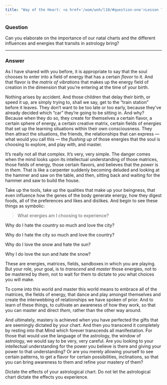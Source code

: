 ```yaml
---
title: "Way of the Heart: <a href='/wom/woh/l10/#question-one'>Lesson Ten</a> - <small>Question One</small>"
---
```


### Question

Can you elaborate on the importance of our natal charts and
the different influences and energies that transits in astrology bring?

---

### Answer

As I have shared with you before, it is appropriate to say that
the soul chooses to enter into a field of energy that has a certain
*flavor* to it. And that flavor is the *matrix of vibrations* that makes up
the energy field of creation in the dimension that you’re entering at
the time of your birth.

Nothing arises by accident. And those children that delay their birth,
or speed it up, are simply trying to, shall we say, get to the “train
station” before it leaves. They don’t want to be too late or too early,
because they’ve already decided which “car” they’re going to be sitting
in. And why? Because when they do so, they create for themselves a
certain flavor, a certain sphere of energy, a certain creative matrix,
certain fields of energies that set up the learning situations within
their own consciousness. They then attract the situations, the friends,
the relationships that can express — what would you call this — the
*flushing up* of those energies that the soul is choosing to explore, and
play with, and master.

It’s really not all that complex. It’s very, very simple. The danger
comes when the mind looks upon its intellectual understanding of those
matrices, those fields of energy, those certain flavors, and believes
that the *power* is in *them*. That is like a carpenter suddenly becoming
deluded and looking at the hammer and saw on the table, and then,
sitting back and waiting for the hammer and saw to build the house.

Take up the tools, take up the qualities that make up your beingness,
that even influence how the genes of the body generate energy, how they
digest foods, all of the preferences and likes and dislikes. And begin
to see these things as symbolic:

> What energies am I choosing to experience?

Why do I hate the country so much and love the city?

Why do I hate the city so much and love the country?

Why do I love the snow and hate the sun?

Why I do love the sun and hate the snow?

These are energies, matrices, fields, sandboxes in which you are
playing. But your role, your goal, is to *transcend* and *master* those
energies, not to be mastered by *them*, not to wait for them to dictate to
*you* what choices you will make.

To come into this world and master this world means to embrace all of
the matrices, the fields of energy, that dance and play amongst
themselves and create the interwebbing of relationships we have spoken
of prior. And to learn of these things, to cultivate an awareness of how
they work, so that you can master and direct *them*, rather than the other
way around.

And ultimately, mastery is achieved when you have perfected the gifts
that are seemingly dictated by your chart. And then you transcend it
completely by resting into that Mind which forever transcends all
manifestation. For those that would use the language of the astrology,
the window of astrology, we would say to be very, very careful. Are you
looking to your intellectual understanding for the power you believe is
there and giving your power to that understanding? Or are you merely
allowing yourself to see certain patterns, to get a flavor for certain
possibilities, inclinations, so that you can bring awareness to them and
refine your mastery of them?

Dictate the effects of your astrological chart. Do not let the
astrological chart dictate the effects you experience.

